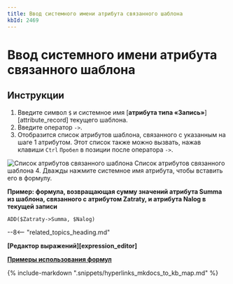 ```yaml
---
title: Ввод системного имени атрибута связанного шаблона
kbId: 2469
---
```


# Ввод системного имени атрибута связанного шаблона

## Инструкции

1. Введите символ `$` и системное имя [**атрибута типа «Запись»**][attribute_record] текущего шаблона.
2. Введите оператор `->`.
3. Отобразится список атрибутов шаблона, связанного с указанным на шаге 1 атрибутом. Этот список также можно вызвать, нажав клавиши `Ctrl` `Пробел` в позиции после оператора `->`.
![Список атрибутов связанного шаблона](https://kb.comindware.ru/assets/formula_editor_linked_record_attributes_autocomplete.png)
Список атрибутов связанного шаблона
4. Дважды нажмите системное имя атрибута, чтобы вставить его в формулу.

**Пример: формула, возвращающая сумму значений атрибута Summa из шаблона, связанного с атрибутом Zatraty, и атрибута Nalog в текущей записи**

```
ADD($Zatraty->Summa, $Nalog)
```

--8<-- "related_topics_heading.md"

**[Редактор выражений][expression_editor]**

**[Примеры использования формул](https://kb.comindware.ru/category.php?id=409)**

{% include-markdown ".snippets/hyperlinks_mkdocs_to_kb_map.md" %}
